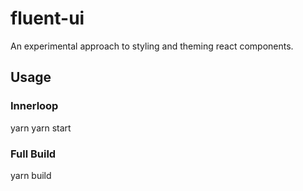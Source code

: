 # fluent-ui

An experimental approach to styling and theming react components.

## Usage

### Innerloop

yarn
yarn start

### Full Build

yarn build
